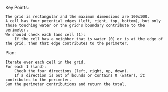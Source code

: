 Key Points:

    The grid is rectangular and the maximum dimensions are 100x100.
    A cell has four potential edges (left, right, top, bottom), but only those touching water or the grid's boundary contribute to the perimeter.
    We should check each land cell (1):
        If the cell has a neighbor that is water (0) or is at the edge of the grid, then that edge contributes to the perimeter.

Plan:

    Iterate over each cell in the grid.
    For each 1 (land):
        Check the four directions (left, right, up, down).
        If a direction is out of bounds or contains 0 (water), it contributes to the perimeter.
    Sum the perimeter contributions and return the total.


